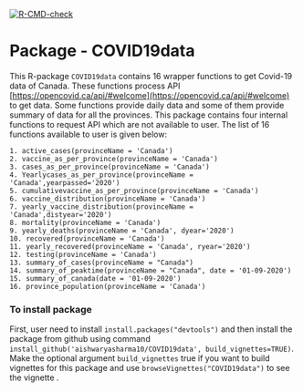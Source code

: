 
<!-- badges: start -->
  [![R-CMD-check](https://github.com/aishwaryasharma10/COVID19data/workflows/R-CMD-check/badge.svg)](https://github.com/aishwaryasharma10/COVID19data/actions)
  <!-- badges: end -->

# Package - COVID19data

This R-package `COVID19data` contains 16 wrapper functions to get Covid-19 data of Canada. 
These functions process API [https://opencovid.ca/api/#welcome](https://opencovid.ca/api/#welcome) to get data. 
Some functions provide daily data and some of them provide summary of data for all the provinces. 
This package contains four internal functions to request API which are not available to user. 
The list of 16 functions available to user is given below:


```
1. active_cases(provinceName = 'Canada')
2. vaccine_as_per_province(provinceName = 'Canada')
3. cases_as_per_province(provinceName = 'Canada')
4. Yearlycases_as_per_province(provinceName = 'Canada',yearpassed='2020')
5. cumulativevaccine_as_per_province(provinceName = 'Canada')
6. vaccine_distribution(provinceName = 'Canada')
7. yearly_vaccine_distribution(provinceName = 'Canada',distyear='2020')
8. mortality(provinceName = 'Canada')
9. yearly_deaths(provinceName = 'Canada', dyear='2020')
10. recovered(provinceName = 'Canada')
11. yearly_recovered(provinceName = 'Canada', ryear='2020')
12. testing(provinceName = 'Canada')
13. summary_of_cases(provinceName = "Canada")
14. summary_of_peaktime(provinceName = "Canada", date = '01-09-2020')
15. summary_of_canada(date = '01-09-2020')
16. province_population(provinceName = 'Canada')

``` 


### To install package

First, user need to install `install.packages("devtools")` and then install the package from github 
using command `install_github('aishwaryasharma10/COVID19data', build_vignettes=TRUE)`. 
Make the optional argument `build_vignettes` true if you want to build vignettes for this package 
and use `browseVignettes("COVID19data")` to see the vignette .
